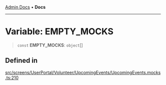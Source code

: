 [Admin Docs](/) • **Docs**

***

# Variable: EMPTY\_MOCKS

> `const` **EMPTY\_MOCKS**: `object`[]

## Defined in

[src/screens/UserPortal/Volunteer/UpcomingEvents/UpcomingEvents.mocks.ts:210](https://github.com/PalisadoesFoundation/talawa-admin/blob/main/src/screens/UserPortal/Volunteer/UpcomingEvents/UpcomingEvents.mocks.ts#L210)
